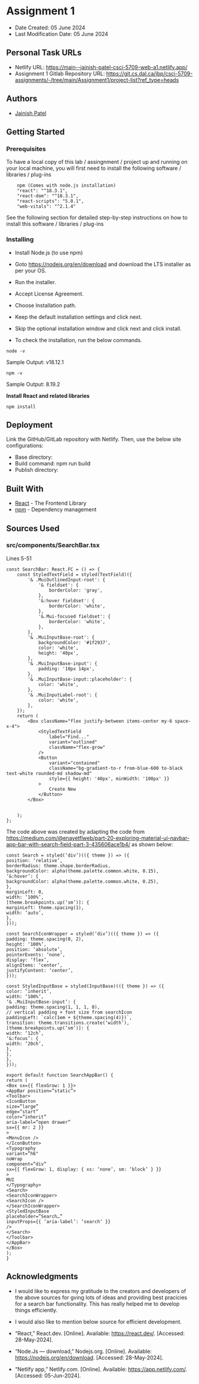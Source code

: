 # Assignment 1

- Date Created: 05 June 2024
- Last Modification Date: 05 June 2024

## Personal Task URLs

- Netlify URL: <https://main--jainish-patel-csci-5709-web-a1.netlify.app/>
- Assignment 1 Gitlab Repository URL: <https://git.cs.dal.ca/jbp/csci-5709-assignments/-/tree/main/Assignment1/project-list?ref_type=heads>

## Authors

- [Jainish Patel](jn891368@dal.ca)

## Getting Started

### Prerequisites

To have a local copy of this lab / assingnment / project up and running on your local machine, you will first need to install the following software / libraries / plug-ins

```
    npm (Comes with node.js installation)
    "react": "^18.3.1",
    "react-dom": "^18.3.1",
    "react-scripts": "5.0.1",
    "web-vitals": "^2.1.4"
```

See the following section for detailed step-by-step instructions on how to install this software / libraries / plug-ins

### Installing

- Install Node.js (to use npm)

- Goto https://nodejs.org/en/download and download the LTS installer as per your OS.

- Run the installer.

- Accept License Agreement.

- Choose Installation path.

- Keep the default installation settings and click next.

- Skip the optional installation window and click next and click install.

- To check the installation, run the below commands.

```
node -v
```

Sample Output: v18.12.1

```
npm -v
```

Sample Output: 8.19.2

**Install React and related libraries**

```
npm install
```

## Deployment

Link the GitHub/GitLab repository with Netlify. Then, use the below site configurations:

- Base directory:
- Build command: npm run build
- Publish directory:

## Built With

- [React](https://react.dev/) - The Frontend Library
- [npm](https://www.npmjs.com/) - Dependency management

## Sources Used

### src/components/SearchBar.tsx

Lines 5-51

```
const SearchBar: React.FC = () => {
    const StyledTextField = styled(TextField)({
        '& .MuiOutlinedInput-root': {
            '& fieldset': {
                borderColor: 'gray',
            },
            '&:hover fieldset': {
                borderColor: 'white',
            },
            '&.Mui-focused fieldset': {
                borderColor: 'white',
            },
        },
        '& .MuiInputBase-root': {
            backgroundColor: '#1f2937',
            color: 'white',
            height: '40px',
        },
        '& .MuiInputBase-input': {
            padding: '10px 14px',
        },
        '& .MuiInputBase-input::placeholder': {
            color: 'white',
        },
        '& .MuiInputLabel-root': {
            color: 'white',
        },
    });
    return (
        <Box className="flex justify-between items-center my-6 space-x-4">
            <StyledTextField
                label="Find..."
                variant="outlined"
                className="flex-grow"
            />
            <Button
                variant="contained"
                className="bg-gradient-to-r from-blue-600 to-black text-white rounded-md shadow-md"
                style={{ height: '40px', minWidth: '100px' }}
            >
                Create New
            </Button>
        </Box>


    );
};
```

The code above was created by adapting the code from <https://medium.com/@enayetflweb/part-20-exploring-material-ui-navbar-app-bar-with-search-field-part-3-435606ace1b4/> as shown below:

```
const Search = styled(‘div’)(({ theme }) => ({
position: ‘relative’,
borderRadius: theme.shape.borderRadius,
backgroundColor: alpha(theme.palette.common.white, 0.15),
‘&:hover’: {
backgroundColor: alpha(theme.palette.common.white, 0.25),
},
marginLeft: 0,
width: ‘100%’,
[theme.breakpoints.up(‘sm’)]: {
marginLeft: theme.spacing(1),
width: ‘auto’,
},
}));

const SearchIconWrapper = styled(‘div’)(({ theme }) => ({
padding: theme.spacing(0, 2),
height: ‘100%’,
position: ‘absolute’,
pointerEvents: ‘none’,
display: ‘flex’,
alignItems: ‘center’,
justifyContent: ‘center’,
}));

const StyledInputBase = styled(InputBase)(({ theme }) => ({
color: ‘inherit’,
width: ‘100%’,
‘& .MuiInputBase-input’: {
padding: theme.spacing(1, 1, 1, 0),
// vertical padding + font size from searchIcon
paddingLeft: `calc(1em + ${theme.spacing(4)})`,
transition: theme.transitions.create(‘width’),
[theme.breakpoints.up(‘sm’)]: {
width: ‘12ch’,
‘&:focus’: {
width: ‘20ch’,
},
},
},
}));

export default function SearchAppBar() {
return (
<Box sx={{ flexGrow: 1 }}>
<AppBar position=”static”>
<Toolbar>
<IconButton
size=”large”
edge=”start”
color=”inherit”
aria-label=”open drawer”
sx={{ mr: 2 }}
>
<MenuIcon />
</IconButton>
<Typography
variant=”h6"
noWrap
component=”div”
sx={{ flexGrow: 1, display: { xs: ‘none’, sm: ‘block’ } }}
>
MUI
</Typography>
<Search>
<SearchIconWrapper>
<SearchIcon />
</SearchIconWrapper>
<StyledInputBase
placeholder=”Search…”
inputProps={{ ‘aria-label’: ‘search’ }}
/>
</Search>
</Toolbar>
</AppBar>
</Box>
);
}

```

## Acknowledgments

- I would like to express my gratitude to the creators and developers of the above sources for gving lots of ideas and providing best pracicies for a search bar functionality. This has really helped me to develop things efficiently.

- I would also like to mention below source for efficient development.

- “React,” React.dev. [Online]. Available: https://react.dev/. [Accessed: 28-May-2024].

- “Node.Js — download,” Nodejs.org. [Online]. Available: https://nodejs.org/en/download. [Accessed: 28-May-2024].

- “Netlify app,” Netlify.com. [Online]. Available: https://app.netlify.com/. [Accessed: 05-Jun-2024].
